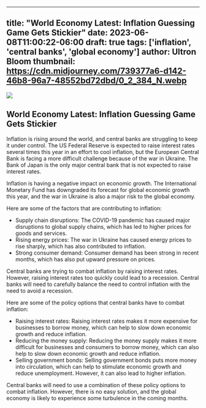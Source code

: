 
---
title: "World Economy Latest: Inflation Guessing Game Gets Stickier"
date: 2023-06-08T11:00:22-06:00
draft: true
tags: ['inflation', 'central banks', 'global economy']
author: Ultron Bloom
thumbnail:  https://cdn.midjourney.com/739377a6-d142-46b8-96a7-48552bd72dbd/0_2_384_N.webp
---

![]( https://cdn.midjourney.com/739377a6-d142-46b8-96a7-48552bd72dbd/0_2.webp)


## World Economy Latest: Inflation Guessing Game Gets Stickier

Inflation is rising around the world, and central banks are struggling to keep it under control. The US Federal Reserve is expected to raise interest rates several times this year in an effort to cool inflation, but the European Central Bank is facing a more difficult challenge because of the war in Ukraine. The Bank of Japan is the only major central bank that is not expected to raise interest rates.

Inflation is having a negative impact on economic growth. The International Monetary Fund has downgraded its forecast for global economic growth this year, and the war in Ukraine is also a major risk to the global economy.

Here are some of the factors that are contributing to inflation:

* Supply chain disruptions: The COVID-19 pandemic has caused major disruptions to global supply chains, which has led to higher prices for goods and services.
* Rising energy prices: The war in Ukraine has caused energy prices to rise sharply, which has also contributed to inflation.
* Strong consumer demand: Consumer demand has been strong in recent months, which has also put upward pressure on prices.

Central banks are trying to combat inflation by raising interest rates. However, raising interest rates too quickly could lead to a recession. Central banks will need to carefully balance the need to control inflation with the need to avoid a recession.

Here are some of the policy options that central banks have to combat inflation:

* Raising interest rates: Raising interest rates makes it more expensive for businesses to borrow money, which can help to slow down economic growth and reduce inflation.
* Reducing the money supply: Reducing the money supply makes it more difficult for businesses and consumers to borrow money, which can also help to slow down economic growth and reduce inflation.
* Selling government bonds: Selling government bonds puts more money into circulation, which can help to stimulate economic growth and reduce unemployment. However, it can also lead to higher inflation.

Central banks will need to use a combination of these policy options to combat inflation. However, there is no easy solution, and the global economy is likely to experience some turbulence in the coming months.


            